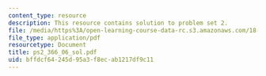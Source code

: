```yaml
---
content_type: resource
description: This resource contains solution to problem set 2.
file: /media/https%3A/open-learning-course-data-rc.s3.amazonaws.com/18-366-random-walks-and-diffusion-fall-2006/bffdcf64245d95a3f8ecab1217df9c11_ps2_366_06_sol.pdf
file_type: application/pdf
resourcetype: Document
title: ps2_366_06_sol.pdf
uid: bffdcf64-245d-95a3-f8ec-ab1217df9c11
---
```


